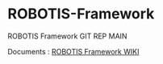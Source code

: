 # ROBOTIS-Framework
ROBOTIS Framework GIT REP MAIN

Documents : [ROBOTIS Framework WIKI](https://github.com/ROBOTIS-GIT/ROBOTIS-Documents/wiki/ROBOTIS-ROS-Framework-Documents)
